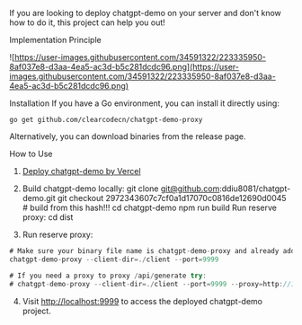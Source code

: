 If you are looking to deploy chatgpt-demo on your server and don't know how to do it, this project can help you out!

Implementation Principle

![https://user-images.githubusercontent.com/34591322/223335950-8af037e8-d3aa-4ea5-ac3d-b5c281dcdc96.png](https://user-images.githubusercontent.com/34591322/223335950-8af037e8-d3aa-4ea5-ac3d-b5c281dcdc96.png)

Installation
If you have a Go environment, you can install it directly using:

    go get github.com/clearcodecn/chatgpt-demo-proxy
    
Alternatively, you can download binaries from the release page.

How to Use

1. [Deploy chatgpt-demo by Vercel](https://github.com/ddiu8081/chatgpt-demo#deploy-with-vercel)

2. Build chatgpt-demo locally:
    git clone git@github.com:ddiu8081/chatgpt-demo.git
    git checkout 2972343607c7cf0a1d17070c0816de12690d0045  # build from this hash!!!
    cd chatgpt-demo
    npm run build
    Run reserve proxy:
    cd dist

3. Run reserve proxy:


```javascript
# Make sure your binary file name is chatgpt-demo-proxy and already add to $PATH
chatgpt-demo-proxy --client-dir=./client --port=9999

# If you need a proxy to proxy /api/generate try:
# chatgpt-demo-proxy --client-dir=./client --port=9999 --proxy=http://127.0.0.0:1080
```

4. Visit [http://localhost:9999](http://localhost:9999) to access the deployed chatgpt-demo project.